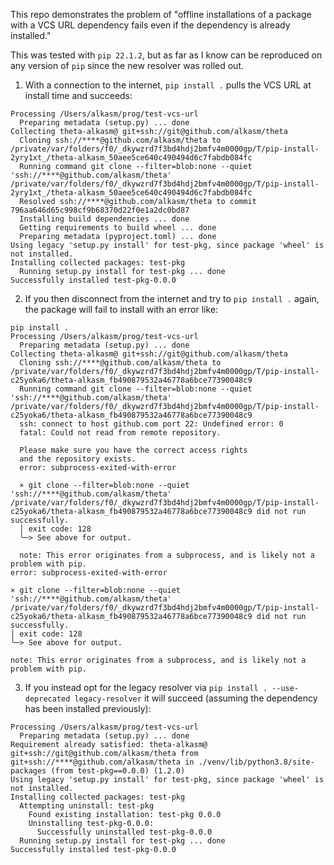 This repo demonstrates the problem of "offline installations of a package with a VCS URL dependency fails even if the dependency is already installed."

This was tested with `pip 22.1.2`, but as far as I know can be reproduced on any version of `pip` since the new resolver was rolled out.

1. With a connection to the internet, `pip install .` pulls the VCS URL at install time and succeeds:
```
Processing /Users/alkasm/prog/test-vcs-url
  Preparing metadata (setup.py) ... done
Collecting theta-alkasm@ git+ssh://git@github.com/alkasm/theta
  Cloning ssh://****@github.com/alkasm/theta to /private/var/folders/f0/_dkywzrd7f3bd4hdj2bmfv4m0000gp/T/pip-install-2yry1xt_/theta-alkasm_50aee5ce640c490494d6c7fabdb084fc
  Running command git clone --filter=blob:none --quiet 'ssh://****@github.com/alkasm/theta' /private/var/folders/f0/_dkywzrd7f3bd4hdj2bmfv4m0000gp/T/pip-install-2yry1xt_/theta-alkasm_50aee5ce640c490494d6c7fabdb084fc
  Resolved ssh://****@github.com/alkasm/theta to commit 796aa646d65c998cf9b68370d22f0e1a2dc0bd87
  Installing build dependencies ... done
  Getting requirements to build wheel ... done
  Preparing metadata (pyproject.toml) ... done
Using legacy 'setup.py install' for test-pkg, since package 'wheel' is not installed.
Installing collected packages: test-pkg
  Running setup.py install for test-pkg ... done
Successfully installed test-pkg-0.0.0
```
2. If you then disconnect from the internet and try to `pip install .` again, the package will fail to install with an error like:
```
pip install .
Processing /Users/alkasm/prog/test-vcs-url
  Preparing metadata (setup.py) ... done
Collecting theta-alkasm@ git+ssh://git@github.com/alkasm/theta
  Cloning ssh://****@github.com/alkasm/theta to /private/var/folders/f0/_dkywzrd7f3bd4hdj2bmfv4m0000gp/T/pip-install-c25yoka6/theta-alkasm_fb490879532a46778a6bce77390048c9
  Running command git clone --filter=blob:none --quiet 'ssh://****@github.com/alkasm/theta' /private/var/folders/f0/_dkywzrd7f3bd4hdj2bmfv4m0000gp/T/pip-install-c25yoka6/theta-alkasm_fb490879532a46778a6bce77390048c9
  ssh: connect to host github.com port 22: Undefined error: 0
  fatal: Could not read from remote repository.

  Please make sure you have the correct access rights
  and the repository exists.
  error: subprocess-exited-with-error

  × git clone --filter=blob:none --quiet 'ssh://****@github.com/alkasm/theta' /private/var/folders/f0/_dkywzrd7f3bd4hdj2bmfv4m0000gp/T/pip-install-c25yoka6/theta-alkasm_fb490879532a46778a6bce77390048c9 did not run successfully.
  │ exit code: 128
  ╰─> See above for output.

  note: This error originates from a subprocess, and is likely not a problem with pip.
error: subprocess-exited-with-error

× git clone --filter=blob:none --quiet 'ssh://****@github.com/alkasm/theta' /private/var/folders/f0/_dkywzrd7f3bd4hdj2bmfv4m0000gp/T/pip-install-c25yoka6/theta-alkasm_fb490879532a46778a6bce77390048c9 did not run successfully.
│ exit code: 128
╰─> See above for output.

note: This error originates from a subprocess, and is likely not a problem with pip.
```
3. If you instead opt for the legacy resolver via `pip install . --use-deprecated legacy-resolver` it will succeed (assuming the dependency has been installed previously):
```
Processing /Users/alkasm/prog/test-vcs-url
  Preparing metadata (setup.py) ... done
Requirement already satisfied: theta-alkasm@ git+ssh://git@github.com/alkasm/theta from git+ssh://****@github.com/alkasm/theta in ./venv/lib/python3.8/site-packages (from test-pkg==0.0.0) (1.2.0)
Using legacy 'setup.py install' for test-pkg, since package 'wheel' is not installed.
Installing collected packages: test-pkg
  Attempting uninstall: test-pkg
    Found existing installation: test-pkg 0.0.0
    Uninstalling test-pkg-0.0.0:
      Successfully uninstalled test-pkg-0.0.0
  Running setup.py install for test-pkg ... done
Successfully installed test-pkg-0.0.0
```
